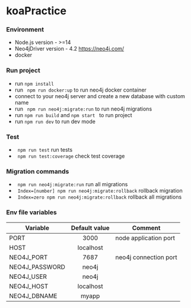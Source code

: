 # koaPractice
### Environment
* Node.js version - >=14
* Neo4jDriver version - 4.2 https://neo4j.com/
* docker

### Run project
 * run <code>npm install</code>
 * run <code> npm run docker:up</code> to run neo4j docker container
 * connect to your neo4j server and create a new database with custom name
 * run <code> npm run neo4j:migrate:run</code> to run neo4j migrations
 * run <code>npm run build</code> and <code>npm start </code> to run project
 * run <code>npm run dev</code> to run dev mode

### Test 
* <code> npm run test</code> run tests
* <code> npm run test:coverage</code> check test coverage

### Migration commands
* <code> npm run neo4j:migrate:run</code> run all migrations
* <code> Index=[number] npm run neo4j:migrate:rollback</code> rollback migration
* <code> Index=zero npm run neo4j:migrate:rollback</code> rollback all migrations

### Env file variables
| Variable                |  Default value                                    | Comment                                   |
|-------------------------|:-------------------------------------------------:|-------------------------------------------|
| PORT                    | 3000                                              | node application port                     |
| HOST                    | localhost                                         |                                           |
| NEO4J_PORT              | 7687                                              | neo4j connection port                     |
| NEO4J_PASSWORD          | neo4j                                             |                                           |
| NEO4J_USER              | neo4j                                             |                                           |
| NEO4J_HOST              | localhost                                         |                                           |
| NEO4J_DBNAME            | myapp                                             |                                           |